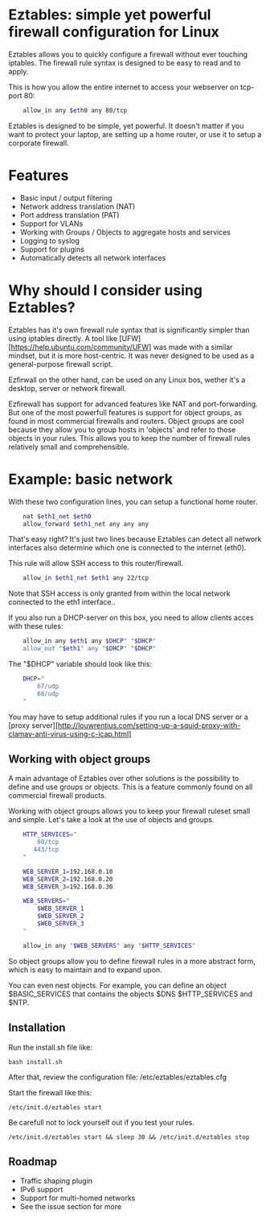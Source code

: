 # Eztables: simple yet powerful firewall configuration for Linux

Eztables allows you to quickly configure a firewall without ever touching iptables. The firewall rule syntax is designed to be easy to read and to apply.  

This is how you allow the entire internet to access your webserver on tcp-port 80:

```sh
	allow_in any $eth0 any 80/tcp
``` 

Eztables is designed to be simple, yet powerful. It doesn't matter if you want to protect your laptop, are setting up a home router, or use it to setup a corporate firewall. 

# Features

* Basic input / output filtering
* Network address translation (NAT)
* Port address translation (PAT)
* Support for VLANs
* Working with Groups / Objects to aggregate hosts and services
* Logging to syslog
* Support for plugins
* Automatically detects all network interfaces

# Why should I consider using Eztables?

Eztables has it's own firewall rule syntax that is significantly simpler than using iptables directly. A tool like [UFW][https://help.ubuntu.com/community/UFW] was made with a similar mindset, but it is more host-centric. It was never designed to be used as a general-purpose firewall script.

Ezfirwall on the other hand, can be used on any Linux bos, wether it's a desktop, server or network firewall. 
 
Ezfirewall has support for advanced features like NAT and port-forwarding. But one of the most powerfull features is support for object groups, as found in most commercial firewalls and routers. Object groups are cool because they allow you to group hosts in 'objects' and refer to those objects in your rules. This allows you to keep the number of firewall rules relatively small and comprehensible.

# Example: basic network 

With these two configuration lines, you can setup a functional home router. 

```sh
    nat $eth1_net $eth0
    allow_forward $eth1_net any any any
```

That's easy right? It's just two lines because Eztables can detect all network interfaces also determine which one is connected to the internet (eth0).

This rule will allow SSH access to this router/firewall.

```sh
    allow_in $eth1_net $eth1 any 22/tcp
```

Note that SSH access is only granted from within the local network connected to the eth1 interface..

If you also run a DHCP-server on this box, you need to allow clients acces with these rules:

```sh
	allow_in any $eth1 any $DHCP" "$DHCP"
	allow_out "$eth1" any "$DHCP" "$DHCP"
```

The "$DHCP" variable should look like this:

```sh
	DHCP="
	    67/udp
	    68/udp
	"
```

You may have to setup additional rules if you run a local DNS server or a [proxy server][http://louwrentius.com/setting-up-a-squid-proxy-with-clamav-anti-virus-using-c-icap.html]

## Working with object groups

A main advantage of Eztables over other solutions is the possibility to define and use groups or objects. This is a feature commonly found on all commercial firewall products. 

Working with object groups allows you to keep your firewall ruleset small and simple. Let's take a look at the use of objects and groups.

```sh
    HTTP_SERVICES="
        80/tcp
       443/tcp
    "

    WEB_SERVER_1=192.168.0.10
    WEB_SERVER_2=192.168.0.20
    WEB_SERVER_3=192.168.0.30

    WEB_SERVERS="
        $WEB_SERVER_1
        $WEB_SERVER_2
        $WEB_SERVER_3
    "

    allow_in any "$WEB_SERVERS" any "$HTTP_SERVICES"
```

So object groups allow you to define firewall rules in a more abstract form, which is easy to maintain and to expand upon.

You can even nest objects. For example, you can define an object $BASIC_SERVICES that contains the objects $DNS $HTTP_SERVICES and $NTP. 

## Installation

Run the install.sh file like:

    bash install.sh

After that, review the configuration file: /etc/eztables/eztables.cfg

Start the firewall like this:

    /etc/init.d/eztables start

Be carefull not to lock yourself out if you test your rules.

    /etc/init.d/eztables start && sleep 30 && /etc/init.d/eztables stop

## Roadmap

- Traffic shaping plugin
- IPv6 support
- Support for multi-homed networks
- See the issue section for more 